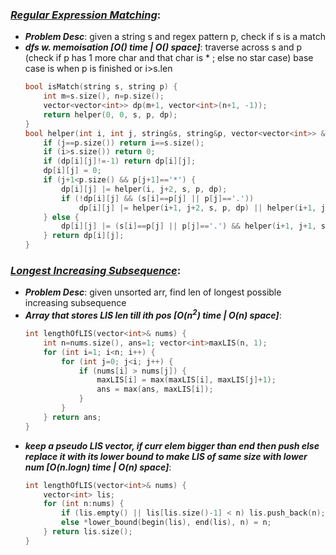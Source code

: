 ### ***[Regular Expression Matching](https://leetcode.com/problems/regular-expression-matching/)***:
- ***Problem Desc***: given a string s and regex pattern p, check if s is a match
- ***dfs w. memoisation [O() time | O() space]***: traverse across s and p (check if p has 1 more char and that char is * ; else no star case) base case is when p is finished or i>s.len
  ```cpp
  bool isMatch(string s, string p) {
      int m=s.size(), n=p.size();
      vector<vector<int>> dp(m+1, vector<int>(n+1, -1));
      return helper(0, 0, s, p, dp);
  }
  bool helper(int i, int j, string&s, string&p, vector<vector<int>> &dp) {
      if (j==p.size()) return i==s.size();
      if (i>s.size()) return 0;
      if (dp[i][j]!=-1) return dp[i][j];
      dp[i][j] = 0;
      if (j+1<p.size() && p[j+1]=='*') {
          dp[i][j] |= helper(i, j+2, s, p, dp);
          if (!dp[i][j] && (s[i]==p[j] || p[j]=='.'))
              dp[i][j] |= helper(i+1, j+2, s, p, dp) || helper(i+1, j, s, p, dp);
      } else {
          dp[i][j] |= (s[i]==p[j] || p[j]=='.') && helper(i+1, j+1, s, p, dp);
      } return dp[i][j];
  }
  ```

### ***[Longest Increasing Subsequence](https://leetcode.com/problems/longest-increasing-subsequence/)***:
- ***Problem Desc***: given unsorted arr, find len of longest possible increasing subsequence
- ***Array that stores LIS len till ith pos [O(n<sup>2</sup>) time | O(n) space]***:
  ```cpp
  int lengthOfLIS(vector<int>& nums) {
      int n=nums.size(), ans=1; vector<int>maxLIS(n, 1);
      for (int i=1; i<n; i++) {
          for (int j=0; j<i; j++) {
              if (nums[i] > nums[j]) {
                  maxLIS[i] = max(maxLIS[i], maxLIS[j]+1);
                  ans = max(ans, maxLIS[i]);
              }
          }
      } return ans;
  }
  ```
- ***keep a pseudo LIS vector, if curr elem bigger than end then push else replace it with its lower bound to make LIS of same size with lower num [O(n.logn) time | O(n) space]***:
  ```cpp
  int lengthOfLIS(vector<int>& nums) {
      vector<int> lis;
      for (int n:nums) {
          if (lis.empty() || lis[lis.size()-1] < n) lis.push_back(n);
          else *lower_bound(begin(lis), end(lis), n) = n;
      } return lis.size();
  }
  ```
